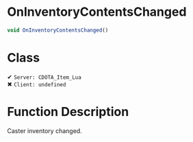 # OnInventoryContentsChanged
```js
void OnInventoryContentsChanged()
```
# Class
✔ `Server: CDOTA_Item_Lua`  
✖ `Client: undefined`  

# Function Description
Caster inventory changed.
